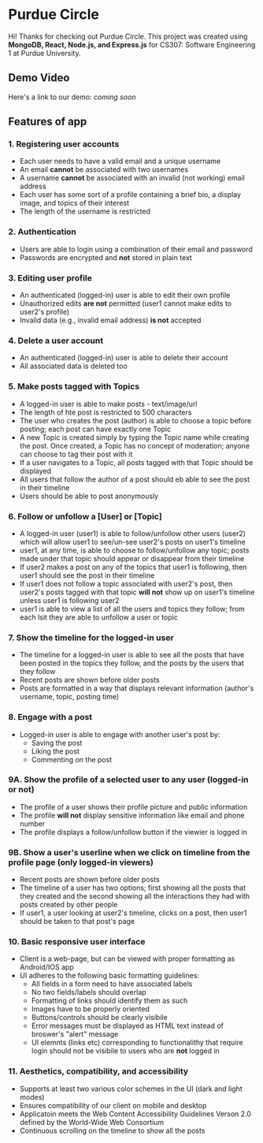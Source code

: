 # Purdue Circle
Hi! Thanks for checking out Purdue Circle. This project was created using **MongoDB, React, Node.js, and Express.js** for CS307: Software Engineering 1 at Purdue University.


## Demo Video
Here's a link to our demo: *coming soon*


## Features of app
### 1. Registering user accounts
- Each user needs to have a valid email and a unique username
- An email **cannot** be associated with two usernames
- A username **cannot** be associated with an invalid (not working) email address
- Each user has some sort of a profile containing a brief bio, a display image, and topics of their interest
- The length of the username is restricted

### 2. Authentication
- Users are able to login using a combination of their email and password
- Passwords are encrypted and **not** stored in plain text

### 3. Editing user profile
- An authenticated (logged-in) user is able to edit their own profile
- Unauthorized edits **are not** permitted (user1 cannot make edits to user2's profile)
- Invalid data (e.g., invalid email address) **is not** accepted

### 4. Delete a user account
- An authenticated (logged-in) user is able to delete their account
- All associated data is deleted too

### 5. Make posts tagged with Topics
- A logged-in user is able to make posts - text/image/url
- The length of hte post is restricted to 500 characters
- The user who creates the post (author) is able to choose a topic before posting; each post can have exactly one Topic
- A new Topic is created simply by typing the Topic name while creating the post. Once created, a Topic has no concept of moderation; anyone can choose to tag their post with it
- If a user navigates to a Topic, all posts tagged with that Topic should be displayed
- All users that follow the author of a post should eb able to see the post in their timeline
- Users should be able to post anonymously

### 6. Follow or unfollow a [User] or [Topic]
- A logged-in user (user1) is able to follow/unfollow other users (user2) which will allow user1 to see/un-see user2's posts on user1's timeline
- user1, at any time, is able to choose to follow/unfollow any topic; posts made under that topic should appear or disappear from their timeline
- If user2 makes a post on any of the topics that user1 is following, then user1 should see the post in their timeline
- If user1 does not follow a topic associated with user2's post, then user2's posts tagged with that topic **will not** show up on user1's timeline unless user1 is following user2
- user1 is able to view a list of all the users and topics they follow; from each lsit they are able to unfollow a user or topic

### 7. Show the timeline for the logged-in user
- The timeline for a logged-in user is able to see all the posts that have been posted in the topics they follow, and the posts by the users that they follow
- Recent posts are shown before older posts
- Posts are formatted in a way that displays relevant information (author's username, topic, posting time)

### 8. Engage with a post
- Logged-in user is able to engage with another user's post by:
  - Saving the post
  - Liking the post
  - Commenting on the post

### 9A. Show the profile of a selected user to any user (logged-in or not)
- The profile of a user shows their profile picture and public information
- The profile **will not** display sensitive information like email and phone number
- The profile displays a follow/unfollow button if the viewier is logged in

### 9B. Show a user's userline when we click on timeline from the profile page (only logged-in viewers)
- Recent posts are shown before older posts
- The timeline of a user has two options; first showing all the posts that they created and the second showing all the interactions they had with posts created by other people
- If user1, a user looking at user2's timeline, clicks on a post, then user1 should be taken to that post's page

### 10. Basic responsive user interface
- Client is a web-page, but can be viewed with proper formatting as Android/IOS app
- UI adheres to the following basic formatting guidelines:
  - All fields in a form need to have associated labels
  - No two fields/labels should overlap
  - Formatting of links should identify them as such
  - Images have to be properly oriented
  - Buttons/controls should be clearly visibile
  - Error messages must be displayed as HTML text instead of broswer's "alert" message
  - UI elemnts (links etc) corresponding to functionalithy that require login should not be visibile to users who are **not** logged in

### 11. Aesthetics, compatibility, and accessibility
- Supports at least two various color schemes in the UI (dark and light modes)
- Ensures compatibility of our client on mobile and desktop
- Applicatoin meets the Web Content Accessibility Guidelines Verson 2.0 defined by the World-Wide Web Consortium
- Continuous scrolling on the timeline to show all the posts
